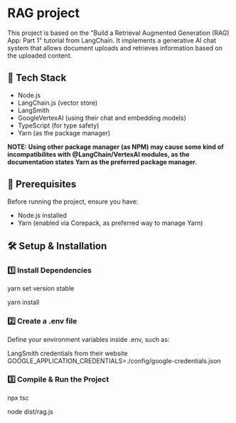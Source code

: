 # RAG project
This project is based on the "Build a Retrieval Augmented Generation (RAG) App: Part 1" tutorial from LangChain. It implements a generative AI chat system that allows document uploads and retrieves information based on the uploaded content.

## 🚀 Tech Stack
- Node.js
- LangChain.js (vector store)
- LangSmith
- GoogleVertexAI (using their chat and embedding models)
- TypeScript (for type safety)
- Yarn (as the package manager)

**NOTE: Using other package manager (as NPM) may cause some kind of incompatibilites with @LangChain/VertexAI modules, as the documentation states Yarn as the preferred package manager.**

## 📌 Prerequisites
Before running the project, ensure you have:
- Node.js installed
- Yarn (enabled via Corepack, as preferred way to manage Yarn)

## 🛠️ Setup & Installation
### 1️⃣ Install Dependencies
yarn set version stable

yarn install
### 2️⃣ Create a .env file
Define your environment variables inside .env, such as:

LangSmith credentials from their website
GOOGLE_APPLICATION_CREDENTIALS=./config/google-credentials.json
### 3️⃣ Compile & Run the Project
npx tsc

node dist/rag.js

